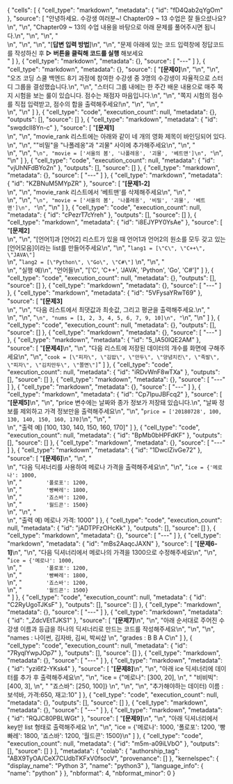 {
 "cells": [
  {
   "cell_type": "markdown",
   "metadata": {
    "id": "fD4Qab2qYgOm"
   },
   "source": [
    "안녕하세요. 수강생 여러분~! Chapter09 ~ 13 수업은 잘 들으셨나요?\n",
    "\n",
    "Chapter09 ~ 13의 수업 내용을 바탕으로 아래 문제를 풀어주시면 됩니다.\n",
    "\n",
    "\n",
    "<br>\n",
    "\n",
    "\n",
    "[**답변 입력 방법**]\n",
    "\n",
    "문제 아래에 있는 코드 입력창에 정답코드를 작성하신 후  __▷ 버튼을 클릭해 코드를 실행__ 해보세요<br>"
   ]
  },
  {
   "cell_type": "markdown",
   "metadata": {},
   "source": [
    "---"
   ]
  },
  {
   "cell_type": "markdown",
   "metadata": {},
   "source": [
    "__[문제0]__\n",
    "\n",
    "\n",
    "오즈 코딩 스쿨 백엔드 8기 과정에 참여한 수강생 중 3명의 수강생이 자율적으로 스터디 그룹을 결성했습니다.\n",
    "\n",
    "스터디 그룹 내에는 한 주간 배운 내용으로 매주 쪽지 시험을 보는 룰이 있습니다. 점수는 채점자 마음입니다.\n",
    "\n",
    "쪽지 시험의 점수를 직접 입력받고, 점수의 합을 출력해주세요!\n",
    "\n",
    "\n",
    "<br>\n",
    "\n"
   ]
  },
  {
   "cell_type": "code",
   "execution_count": null,
   "metadata": {},
   "outputs": [],
   "source": []
  },
  {
   "cell_type": "markdown",
   "metadata": {
    "id": "swqdcIl8Yn-c"
   },
   "source": [
    "__[문제1]<br>__\n",
    "\n",
    "movie_rank 리스트에는 아래와 같이 네 개의 영화 제목이 바인딩되어 있다. \n",
    "\n",
    "\"비밀\"을 \"나폴레옹\"과 \"괴물\" 사이에 추가해주세요\n",
    "\n",
    "<br>\n",
    "\n",
    "```\n",
    "movie = ['서울의 봄', '나폴레옹', '괴물', '베트맨']\n",
    "```\n",
    "\n"
   ]
  },
  {
   "cell_type": "code",
   "execution_count": null,
   "metadata": {
    "id": "vjUhNFdBYo2n"
   },
   "outputs": [],
   "source": []
  },
  {
   "cell_type": "markdown",
   "metadata": {},
   "source": [
    "---"
   ]
  },
  {
   "cell_type": "markdown",
   "metadata": {
    "id": "KZBNuM5MYpZR"
   },
   "source": [
    "__[문제1-2]<br>__\n",
    "\n",
    "movie_rank 리스트에서 '베트맨'를 삭제해주세요\n",
    "\n",
    "<br>\n",
    "\n",
    "```\n",
    "movie = ['서울의 봄', '나폴레옹', '비밀', '괴물', '베트맨']\n",
    "```\n",
    "\n"
   ]
  },
  {
   "cell_type": "code",
   "execution_count": null,
   "metadata": {
    "id": "cPezrT7cYreh"
   },
   "outputs": [],
   "source": []
  },
  {
   "cell_type": "markdown",
   "metadata": {
    "id": "i8EJYPY0YsAe"
   },
   "source": [
    "__[문제2]<br>__\n",
    "\n",
    "[언어1]과 [언어2] 리스트가 있을 때 언어1과 언어2의 원소를 모두 갖고 있는 [언어모음]이라는 list를 만들어주세요\n",
    "\n",
    "```lang1 = [\"C\", \"C++\", \"JAVA\"]```<br>\n",
    "```lang2 = [\"Python\", \"Go\", \"C#\"]```  \n",
    "\n",
    "<br>\n",
    "실행 예)\n",
    "언어들\n",
    "['C', 'C++', 'JAVA', 'Python', 'Go', 'C#']"
   ]
  },
  {
   "cell_type": "code",
   "execution_count": null,
   "metadata": {},
   "outputs": [],
   "source": []
  },
  {
   "cell_type": "markdown",
   "metadata": {},
   "source": [
    "---"
   ]
  },
  {
   "cell_type": "markdown",
   "metadata": {
    "id": "5VFysaYRwT69"
   },
   "source": [
    "__[문제3]<br>__\n",
    "\n",
    "다음 리스트에서 최댓값과 최솟값, 그리고 평균을 출력해주세요.\n",
    "<br>\n",
    "\n",
    "```\n",
    "nums = [1, 2, 3, 4, 5, 6, 7, 9, 10]\n",
    "```\n",
    "\n"
   ]
  },
  {
   "cell_type": "code",
   "execution_count": null,
   "metadata": {},
   "outputs": [],
   "source": []
  },
  {
   "cell_type": "markdown",
   "metadata": {},
   "source": [
    "---"
   ]
  },
  {
   "cell_type": "markdown",
   "metadata": {
    "id": "5_IA50IQE2AM"
   },
   "source": [
    "__[문제4]__\n",
    "\n",
    "다음 리스트에 저장된 데이터의 개수를 화면에 구해주세요\n",
    "\n",
    "```cook = [\"피자\", \"김밥\", \"만두\", \"양념치킨\", \"족발\", \"피자\", \"김치만두\", \"쫄면\"]```"
   ]
  },
  {
   "cell_type": "code",
   "execution_count": null,
   "metadata": {
    "id": "iRDvWnF8wTXa"
   },
   "outputs": [],
   "source": []
  },
  {
   "cell_type": "markdown",
   "metadata": {},
   "source": [
    "---"
   ]
  },
  {
   "cell_type": "markdown",
   "metadata": {},
   "source": [
    "---"
   ]
  },
  {
   "cell_type": "markdown",
   "metadata": {
    "id": "Cp7IpuJBFcq2"
   },
   "source": [
    "__[문제5]__\n",
    "\n",
    "price 변수에는 날짜와 종가 정보가 저장돼 있습니다.\n",
    "날짜 정보를 제외하고 가격 정보만을 출력해주세요\n",
    "\n",
    "```price = ['20180728', 100, 130, 140, 150, 160, 170]```\n",
    "\n",
    "<br>\n",
    "출력 예) [100, 130, 140, 150, 160, 170]"
   ]
  },
  {
   "cell_type": "code",
   "execution_count": null,
   "metadata": {
    "id": "BpMb0bHPFdKF"
   },
   "outputs": [],
   "source": []
  },
  {
   "cell_type": "markdown",
   "metadata": {},
   "source": [
    "---"
   ]
  },
  {
   "cell_type": "markdown",
   "metadata": {
    "id": "1DwclZivGe72"
   },
   "source": [
    "__[문제6]__\n",
    "\n",
    "<br>\n",
    "다음 딕셔너리를 사용하여 메로나 가격을 출력해주세요\n",
    "\n",
    "```ice = {'메로나': 1000,```<br>\n",
    "&emsp;&emsp;&emsp;&emsp;```'폴로포': 1200,```<br>\n",
    "&emsp;&emsp;&emsp;&emsp;```'빵빠레': 1800,```<br>\n",
    "&emsp;&emsp;&emsp;&emsp;```'죠스바': 1200,```<br>\n",
    "&emsp;&emsp;&emsp;&emsp;```'월드콘': 1500}```<br>\n",
    "\n",
    "<br>\n",
    "출력 예) 메로나 가격: 1000"
   ]
  },
  {
   "cell_type": "code",
   "execution_count": null,
   "metadata": {
    "id": "jADTPFzOHcKk"
   },
   "outputs": [],
   "source": []
  },
  {
   "cell_type": "markdown",
   "metadata": {},
   "source": [
    "---"
   ]
  },
  {
   "cell_type": "markdown",
   "metadata": {
    "id": "mBs2AaqcJAXN"
   },
   "source": [
    "__[문제6-1]__\n",
    "\n",
    "다음 딕셔너리에서 메로나의 가격을 1300으로 수정해주세요\n",
    "\n",
    "```ice = {'메로나': 1000,```<br>\n",
    "&emsp;&emsp;&emsp;&emsp;```'폴로포': 1200,```<br>\n",
    "&emsp;&emsp;&emsp;&emsp;```'빵빠레': 1800,```<br>\n",
    "&emsp;&emsp;&emsp;&emsp;```'죠스바': 1200,```<br>\n",
    "&emsp;&emsp;&emsp;&emsp;```'월드콘': 1500}```<br>"
   ]
  },
  {
   "cell_type": "code",
   "execution_count": null,
   "metadata": {
    "id": "C2RyUgoTJKsF"
   },
   "outputs": [],
   "source": []
  },
  {
   "cell_type": "markdown",
   "metadata": {},
   "source": [
    "---"
   ]
  },
  {
   "cell_type": "markdown",
   "metadata": {
    "id": "_ZdcVEtTJKS1"
   },
   "source": [
    "__[문제7]__\n",
    "\n",
    "아래 순서대로 주어진 수강생 이름과 등급을 하나의 딕셔너리로 만드는 코드를 작성해주세요\n",
    "\n",
    "\n",
    "names : 나이썬, 김자바, 김씨, 박씨샵  \n",
    "grades :   B       B      A      C\n"
   ]
  },
  {
   "cell_type": "code",
   "execution_count": null,
   "metadata": {
    "id": "7RyqlYwpJOp7"
   },
   "outputs": [],
   "source": []
  },
  {
   "cell_type": "markdown",
   "metadata": {},
   "source": [
    "---"
   ]
  },
  {
   "cell_type": "markdown",
   "metadata": {
    "id": "yzi6f2-YKsk4"
   },
   "source": [
    "__[문제8]__\n",
    "\n",
    "아래 ice 딕셔너리에 데이터를 추가 후 출력해주세요\n",
    "\n",
    "ice = {\"메로나\": [300, 20],  \n",
    "              \"비비빅\": [400, 3],  \n",
    "              \"죠스바\": [250, 100]}  \n",
    "\n",
    "\n",
    "추가해야하는 데이터) 이름 : 보석바, 가격:650, 재고:10"
   ]
  },
  {
   "cell_type": "code",
   "execution_count": null,
   "metadata": {},
   "outputs": [],
   "source": []
  },
  {
   "cell_type": "markdown",
   "metadata": {},
   "source": [
    "---"
   ]
  },
  {
   "cell_type": "markdown",
   "metadata": {
    "id": "RQJC80PBLWGt"
   },
   "source": [
    "__[문제9]__\n",
    "\n",
    "아래 딕셔너리에서 key만 list 형태로 출력해주세요 \n",
    "\n",
    "ice = {'메로나': 1000, '폴로포': 1200, '빵빠레': 1800, '죠스바': 1200, '월드콘': 1500}\n"
   ]
  },
  {
   "cell_type": "code",
   "execution_count": null,
   "metadata": {
    "id": "m5m-a09iLVbO"
   },
   "outputs": [],
   "source": []
  }
 ],
 "metadata": {
  "colab": {
   "authorship_tag": "ABX9TyOA/CeX7CUdbTKFxV0fsocV",
   "provenance": []
  },
  "kernelspec": {
   "display_name": "Python 3",
   "name": "python3"
  },
  "language_info": {
   "name": "python"
  }
 },
 "nbformat": 4,
 "nbformat_minor": 0
}
 
